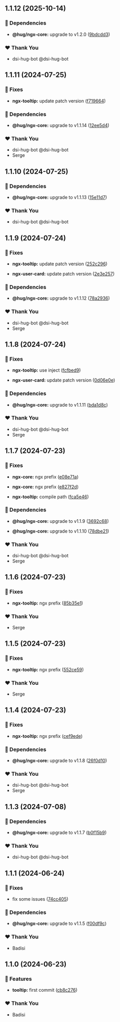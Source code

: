 ## 1.1.12 (2025-10-14)


### 🌱 Dependencies

- **@hug/ngx-core:** upgrade to v1.2.0 ([9bdcdd3](https://github.com/DSI-HUG/ngx-components/commit/9bdcdd3))


### ❤️  Thank You

- dsi-hug-bot @dsi-hug-bot

## 1.1.11 (2024-07-25)

### 🐛 Fixes

-   **ngx-tooltip:** update patch version ([f719664](https://github.com/DSI-HUG/ngx-components/commit/f719664))

### 🌱 Dependencies

-   **@hug/ngx-core:** upgrade to v1.1.14 ([12ee5d4](https://github.com/DSI-HUG/ngx-components/commit/12ee5d4))

### ❤️ Thank You

-   dsi-hug-bot @dsi-hug-bot
-   Serge

## 1.1.10 (2024-07-25)

### 🌱 Dependencies

-   **@hug/ngx-core:** upgrade to v1.1.13 ([15e11d7](https://github.com/DSI-HUG/ngx-components/commit/15e11d7))

### ❤️ Thank You

-   dsi-hug-bot @dsi-hug-bot

## 1.1.9 (2024-07-24)

### 🐛 Fixes

-   **ngx-tooltip:** update patch version ([252c296](https://github.com/DSI-HUG/ngx-components/commit/252c296))

-   **ngx-user-card:** update patch version ([2e3e257](https://github.com/DSI-HUG/ngx-components/commit/2e3e257))

### 🌱 Dependencies

-   **@hug/ngx-core:** upgrade to v1.1.12 ([78a2936](https://github.com/DSI-HUG/ngx-components/commit/78a2936))

### ❤️ Thank You

-   dsi-hug-bot @dsi-hug-bot
-   Serge

## 1.1.8 (2024-07-24)

### 🐛 Fixes

-   **ngx-tooltip:** use inject ([fcfbed9](https://github.com/DSI-HUG/ngx-components/commit/fcfbed9))

-   **ngx-user-card:** update patch version ([0d06e0e](https://github.com/DSI-HUG/ngx-components/commit/0d06e0e))

### 🌱 Dependencies

-   **@hug/ngx-core:** upgrade to v1.1.11 ([bda1d8c](https://github.com/DSI-HUG/ngx-components/commit/bda1d8c))

### ❤️ Thank You

-   dsi-hug-bot @dsi-hug-bot
-   Serge

## 1.1.7 (2024-07-23)

### 🐛 Fixes

-   **ngx-core:** ngx prefix ([e08e71a](https://github.com/DSI-HUG/ngx-components/commit/e08e71a))

-   **ngx-core:** ngx prefix ([e827f2d](https://github.com/DSI-HUG/ngx-components/commit/e827f2d))

-   **ngx-tooltip:** compile path ([fca5e46](https://github.com/DSI-HUG/ngx-components/commit/fca5e46))

### 🌱 Dependencies

-   **@hug/ngx-core:** upgrade to v1.1.9 ([3692c68](https://github.com/DSI-HUG/ngx-components/commit/3692c68))

-   **@hug/ngx-core:** upgrade to v1.1.10 ([78dbe21](https://github.com/DSI-HUG/ngx-components/commit/78dbe21))

### ❤️ Thank You

-   dsi-hug-bot @dsi-hug-bot
-   Serge

## 1.1.6 (2024-07-23)

### 🐛 Fixes

-   **ngx-tooltip:** ngx prefix ([85b35e1](https://github.com/DSI-HUG/ngx-components/commit/85b35e1))

### ❤️ Thank You

-   Serge

## 1.1.5 (2024-07-23)

### 🐛 Fixes

-   **ngx-tooltip:** ngx prefix ([552ce59](https://github.com/DSI-HUG/ngx-components/commit/552ce59))

### ❤️ Thank You

-   Serge

## 1.1.4 (2024-07-23)

### 🐛 Fixes

-   **ngx-tooltip:** ngx prefix ([cef9ede](https://github.com/DSI-HUG/ngx-components/commit/cef9ede))

### 🌱 Dependencies

-   **@hug/ngx-core:** upgrade to v1.1.8 ([26f0d10](https://github.com/DSI-HUG/ngx-components/commit/26f0d10))

### ❤️ Thank You

-   dsi-hug-bot @dsi-hug-bot
-   Serge

## 1.1.3 (2024-07-08)

### 🌱 Dependencies

-   **@hug/ngx-core:** upgrade to v1.1.7 ([b0f15b9](https://github.com/DSI-HUG/ngx-components/commit/b0f15b9))

### ❤️ Thank You

-   dsi-hug-bot @dsi-hug-bot

## 1.1.1 (2024-06-24)

### 🐛 Fixes

-   fix some issues ([74cc405](https://github.com/DSI-HUG/ngx-components/commit/74cc405))

### 🌱 Dependencies

-   **@hug/ngx-core:** upgrade to v1.1.5 ([f00df9c](https://github.com/DSI-HUG/ngx-components/commit/f00df9c))

### ❤️ Thank You

-   Badisi

## 1.1.0 (2024-06-23)

### 🚀 Features

-   **tooltip:** first commit ([cb8c276](https://github.com/DSI-HUG/ngx-components/commit/cb8c276))

### ❤️ Thank You

-   Badisi
